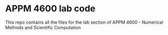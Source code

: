 # APPM 4600 lab code

This repo contains all the files for the lab section of APPM 4600 - Numerical Methods and Scientific Computation